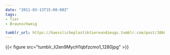 ```yaml
---
date: "2011-03-13T15:08:00Z"
tags:
- Tier
- Braunschweig

tumblr_url: https://haesslicheplastiktiereundzeugs.tumblr.com/post/3860925214
---
```

{{< figure src="tumblr_li2en9MycH1qbfzcmo1_1280jpg" >}} 
